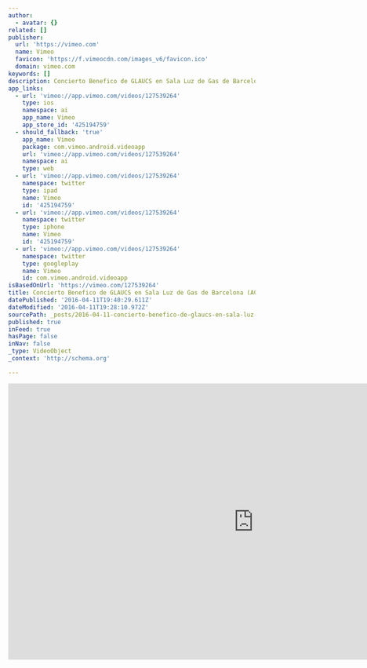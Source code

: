 ```yaml
---
author:
  - avatar: {}
related: []
publisher:
  url: 'https://vimeo.com'
  name: Vimeo
  favicon: 'https://f.vimeocdn.com/images_v6/favicon.ico'
  domain: vimeo.com
keywords: []
description: Concierto Benefico de GLAUCS en Sala Luz de Gas de Barcelona
app_links:
  - url: 'vimeo://app.vimeo.com/videos/127539264'
    type: ios
    namespace: ai
    app_name: Vimeo
    app_store_id: '425194759'
  - should_fallback: 'true'
    app_name: Vimeo
    package: com.vimeo.android.videoapp
    url: 'vimeo://app.vimeo.com/videos/127539264'
    namespace: ai
    type: web
  - url: 'vimeo://app.vimeo.com/videos/127539264'
    namespace: twitter
    type: ipad
    name: Vimeo
    id: '425194759'
  - url: 'vimeo://app.vimeo.com/videos/127539264'
    namespace: twitter
    type: iphone
    name: Vimeo
    id: '425194759'
  - url: 'vimeo://app.vimeo.com/videos/127539264'
    namespace: twitter
    type: googleplay
    name: Vimeo
    id: com.vimeo.android.videoapp
isBasedOnUrl: 'https://vimeo.com/127539264'
title: Concierto Benefico de GLAUCS en Sala Luz de Gas de Barcelona (ACAF)
datePublished: '2016-04-11T19:40:29.611Z'
dateModified: '2016-04-11T19:28:10.972Z'
sourcePath: _posts/2016-04-11-concierto-benefico-de-glaucs-en-sala-luz-de-gas-de-barcelona.md
published: true
inFeed: true
hasPage: false
inNav: false
_type: VideoObject
_context: 'http://schema.org'

---
```

<iframe src="https://cdn.embedly.com/widgets/media.html?src=https%3A%2F%2Fplayer.vimeo.com%2Fvideo%2F127539264&amp;src_secure=1&amp;url=https%3A%2F%2Fvimeo.com%2F127539264&amp;image=https%3A%2F%2Fi.vimeocdn.com%2Fvideo%2F518362467_1280x720.jpg&amp;key=b7d04c9b404c499eba89ee7072e1c4f7&amp;type=text%2Fhtml&amp;schema=vimeo" width="1000" height="563" scrolling="no" frameborder="0" allowfullscreen="allowfullscreen" style=""></iframe>